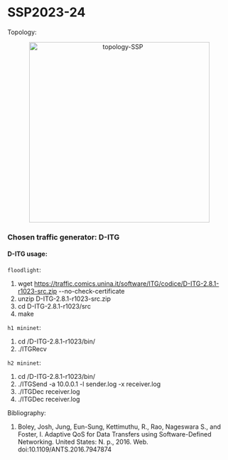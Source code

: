 # SSP2023-24
Topology: 
<p align="center">
  <img width="406" alt="topology-SSP" src="https://github.com/gredajustyna/SSP2023-24/assets/56201394/6fbf9365-d348-4ea6-a5ea-4ed2d00e31b6">
</p>

### Chosen traffic generator: D-ITG

#### D-ITG usage:

`floodlight`:

1. wget https://traffic.comics.unina.it/software/ITG/codice/D-ITG-2.8.1-r1023-src.zip --no-check-certificate
2. unzip D-ITG-2.8.1-r1023-src.zip
3. cd D-ITG-2.8.1-r1023/src
4. make

`h1 mininet`:

1. cd /D-ITG-2.8.1-r1023/bin/
2. ./ITGRecv

`h2 mininet`:

1. cd /D-ITG-2.8.1-r1023/bin/
2. ./ITGSend -a 10.0.0.1 -l sender.log -x receiver.log
3. ./ITGDec receiver.log
4. ./ITGDec receiver.log


Bibliography:

1. Boley, Josh, Jung, Eun-Sung, Kettimuthu, R., Rao, Nageswara S., and Foster, I. Adaptive QoS for Data Transfers using Software-Defined Networking. United States: N. p., 2016. Web. doi:10.1109/ANTS.2016.7947874  
